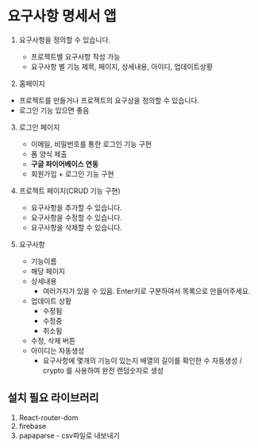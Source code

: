 # 요구사항 명세서 앱

1. 요구사항을 정의할 수 있습니다.

   - 프로젝트별 요구사항 작성 가능
   - 요구사항 별 기능 제목, 페이지, 상세내용, 아이디, 업데이트상황

2. 홈페이지

- 프로젝트를 만들거나 프로젝트의 요구상을 정의할 수 있습니다.
- 로그인 기능 있으면 좋음

3. 로그인 페이지

   - 이메일, 비밀번호를 통한 로그인 기능 구현
   - 폼 양식 제출
   - **구글 파이어베이스 연동**
   - 회원가입 + 로그인 기능 구현

4. 프로젝트 페이지(CRUD 기능 구현)

   - 요구사항을 추가할 수 있습니다.
   - 요구사항을 수정할 수 있습니다.
   - 요구사항을 삭제할 수 있습니다.

5. 요구사항
   - 기능이름
   - 해당 페이지
   - 상세내용
     - 여러가지가 있을 수 있음. Enter키로 구분하여서 목록으로 만들어주세요.
   - 업데이트 상황
     - 수정됨
     - 수정중
     - 취소됨
   - 수정, 삭제 버튼
   - 아이디는 자동생성
     - 요구사항에 몇개의 기능이 있는지 배열의 길이를 확인한 수
       자동생성 / crypto 를 사용하여 완전 랜덤숫자로 생성

## 설치 필요 라이브러리

1. React-router-dom
2. firebase
3. papaparse - csv파일로 내보내기
